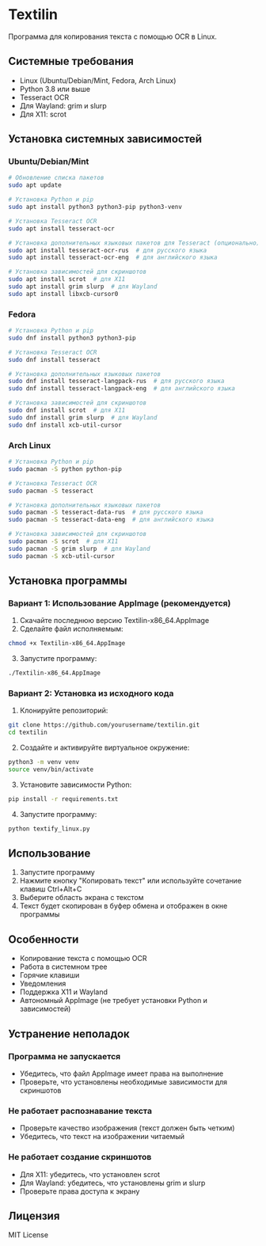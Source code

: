 # Textilin

Программа для копирования текста с помощью OCR в Linux.

## Системные требования

- Linux (Ubuntu/Debian/Mint, Fedora, Arch Linux)
- Python 3.8 или выше
- Tesseract OCR
- Для Wayland: grim и slurp
- Для X11: scrot

## Установка системных зависимостей

### Ubuntu/Debian/Mint
```bash
# Обновление списка пакетов
sudo apt update

# Установка Python и pip
sudo apt install python3 python3-pip python3-venv

# Установка Tesseract OCR
sudo apt install tesseract-ocr

# Установка дополнительных языковых пакетов для Tesseract (опционально)
sudo apt install tesseract-ocr-rus  # для русского языка
sudo apt install tesseract-ocr-eng  # для английского языка

# Установка зависимостей для скриншотов
sudo apt install scrot  # для X11
sudo apt install grim slurp  # для Wayland
sudo apt install libxcb-cursor0
```

### Fedora
```bash
# Установка Python и pip
sudo dnf install python3 python3-pip

# Установка Tesseract OCR
sudo dnf install tesseract

# Установка дополнительных языковых пакетов
sudo dnf install tesseract-langpack-rus  # для русского языка
sudo dnf install tesseract-langpack-eng  # для английского языка

# Установка зависимостей для скриншотов
sudo dnf install scrot  # для X11
sudo dnf install grim slurp  # для Wayland
sudo dnf install xcb-util-cursor
```

### Arch Linux
```bash
# Установка Python и pip
sudo pacman -S python python-pip

# Установка Tesseract OCR
sudo pacman -S tesseract

# Установка дополнительных языковых пакетов
sudo pacman -S tesseract-data-rus  # для русского языка
sudo pacman -S tesseract-data-eng  # для английского языка

# Установка зависимостей для скриншотов
sudo pacman -S scrot  # для X11
sudo pacman -S grim slurp  # для Wayland
sudo pacman -S xcb-util-cursor

```

## Установка программы

### Вариант 1: Использование AppImage (рекомендуется)

1. Скачайте последнюю версию Textilin-x86_64.AppImage
2. Сделайте файл исполняемым:
```bash
chmod +x Textilin-x86_64.AppImage
```
3. Запустите программу:
```bash
./Textilin-x86_64.AppImage
```

### Вариант 2: Установка из исходного кода

1. Клонируйте репозиторий:
```bash
git clone https://github.com/yourusername/textilin.git
cd textilin
```

2. Создайте и активируйте виртуальное окружение:
```bash
python3 -m venv venv
source venv/bin/activate
```

3. Установите зависимости Python:
```bash
pip install -r requirements.txt
```

4. Запустите программу:
```bash
python textify_linux.py
```

## Использование

1. Запустите программу
2. Нажмите кнопку "Копировать текст" или используйте сочетание клавиш Ctrl+Alt+C
3. Выберите область экрана с текстом
4. Текст будет скопирован в буфер обмена и отображен в окне программы

## Особенности

- Копирование текста с помощью OCR
- Работа в системном трее
- Горячие клавиши
- Уведомления
- Поддержка X11 и Wayland
- Автономный AppImage (не требует установки Python и зависимостей)

## Устранение неполадок

### Программа не запускается
- Убедитесь, что файл AppImage имеет права на выполнение
- Проверьте, что установлены необходимые зависимости для скриншотов

### Не работает распознавание текста
- Проверьте качество изображения (текст должен быть четким)
- Убедитесь, что текст на изображении читаемый

### Не работает создание скриншотов
- Для X11: убедитесь, что установлен scrot
- Для Wayland: убедитесь, что установлены grim и slurp
- Проверьте права доступа к экрану

## Лицензия

MIT License 
